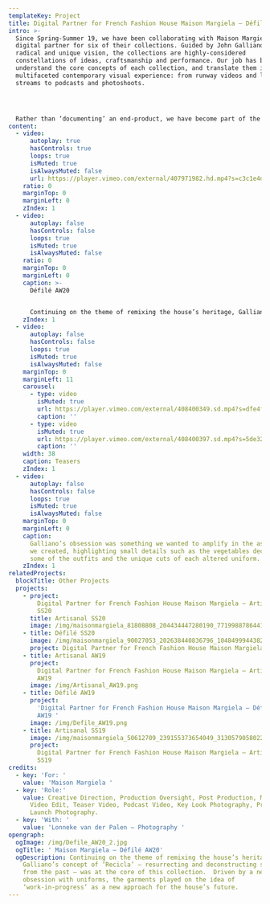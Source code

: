 ```yaml
---
templateKey: Project
title: Digital Partner for French Fashion House Maison Margiela – Défilé AW20
intro: >-
  Since Spring-Summer 19, we have been collaborating with Maison Margiela as a
  digital partner for six of their collections. Guided by John Galliano’s
  radical and unique vision, the collections are highly-considered
  constellations of ideas, craftsmanship and performance. Our job has been to
  understand the core concepts of each collection, and translate them into a
  multifaceted contemporary visual experience: from runway videos and live show
  streams to podcasts and photoshoots.




  Rather than ‘documenting’ an end-product, we have become part of the making-process itself. Drawing on the maison’s craft-based approach, we have come up with tailor-made formats and visual communication strategies that respond to the specific themes and language of each season. Building new forms that work alongside Galliano’s avant-garde thought-process, the digital universes we have created are an extension of the collection, rather than a documentation of it.
content:
  - video:
      autoplay: true
      hasControls: true
      loops: true
      isMuted: true
      isAlwaysMuted: false
      url: https://player.vimeo.com/external/407971982.hd.mp4?s=c3c1e4d1c95ec22e70dfd4f2338715b59ffb8148&profile_id=175
    ratio: 0
    marginTop: 0
    marginLeft: 0
    zIndex: 1
  - video:
      autoplay: false
      hasControls: false
      loops: true
      isMuted: true
      isAlwaysMuted: false
    ratio: 0
    marginTop: 0
    marginLeft: 0
    caption: >-
      Défilé AW20


      Continuing on the theme of remixing the house’s heritage, Galliano’s concept of ‘Recicla’ – resurrecting and deconstructing shapes from the past – was at the core of this collection. Driven by a new obsession with uniforms, the garments played on the idea of ‘work-in-progress’ as a new approach for the house’s future.
    zIndex: 1
  - video:
      autoplay: false
      hasControls: false
      loops: true
      isMuted: true
      isAlwaysMuted: false
    marginTop: 0
    marginLeft: 11
    carousel:
      - type: video
        isMuted: true
        url: https://player.vimeo.com/external/408400349.sd.mp4?s=dfe4fdec6491f6e166ddd1ea7ab0de4b9c7de5bc&profile_id=165
        caption: ''
      - type: video
        isMuted: true
        url: https://player.vimeo.com/external/408400397.sd.mp4?s=5de32129668f701c31a4076d4cfed459f2c58998&profile_id=165
        caption: ''
    width: 38
    caption: Teasers
    zIndex: 1
  - video:
      autoplay: false
      hasControls: false
      loops: true
      isMuted: true
      isAlwaysMuted: false
    marginTop: 0
    marginLeft: 0
    caption:
      Galliano’s obsession was something we wanted to amplify in the assets
      we created, highlighting small details such as the vegetables decorating
      some of the outfits and the unique cuts of each altered uniform.
    zIndex: 1
relatedProjects:
  blockTitle: Other Projects
  projects:
    - project:
        Digital Partner for French Fashion House Maison Margiela – Artisanal
        SS20
      title: Artisanal SS20
      image: /img/maisonmargiela_81808808_204434447280190_7719988786441022934_n.jpg
    - title: Défilé SS20
      image: /img/maisonmargiela_90027053_202638440836796_1048499944382231102_n.jpg
      project: Digital Partner for French Fashion House Maison Margiela – Défilé SS20
    - title: Artisanal AW19
      project:
        Digital Partner for French Fashion House Maison Margiela – Artisanal
        AW19
      image: /img/Artisanal_AW19.png
    - title: Défilé AW19
      project:
        'Digital Partner for French Fashion House Maison Margiela – Défilé
        AW19 '
      image: /img/Defile_AW19.png
    - title: Artisanal SS19
      image: /img/maisonmargiela_50612709_239155373654049_3130579058022923543_n.jpg
      project:
        Digital Partner for French Fashion House Maison Margiela – Artisanal
        SS19
credits:
  - key: 'For: '
    value: 'Maison Margiela '
  - key: 'Role:'
    value: Creative Direction, Production Oversight, Post Production, Main Show
      Video Edit, Teaser Video, Podcast Video, Key Look Photography, Product
      Launch Photography.
  - key: 'With: '
    value: 'Lonneke van der Palen – Photography '
opengraph:
  ogImage: /img/Defile_AW20_2.jpg
  ogTitle: ' Maison Margiela – Défilé AW20'
  ogDescription: Continuing on the theme of remixing the house’s heritage,
    Galliano’s concept of ‘Recicla’ – resurrecting and deconstructing shapes
    from the past – was at the core of this collection.  Driven by a new
    obsession with uniforms, the garments played on the idea of
    ‘work-in-progress’ as a new approach for the house’s future.
---
```

